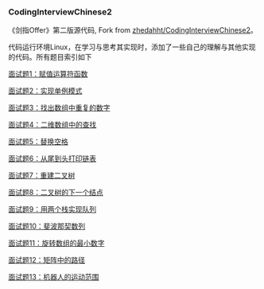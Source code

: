 ### CodingInterviewChinese2
《剑指Offer》第二版源代码, Fork from [zhedahht/CodingInterviewChinese2](https://github.com/zhedahht/CodingInterviewChinese2)。

代码运行环境Linux，在学习与思考其实现时，添加了一些自己的理解与其他实现的代码。所有题目索引如下

[面试题1：赋值运算符函数](./01_AssignmentOperator)  

[面试题2：实现单例模式](./02_Singleton)             

[面试题3：找出数组中重复的数字](./03_DuplicationInArray)

[面试题4：二维数组中的查找](./04_FindInPartiallySortedMatrix)

[面试题5：替换空格](./05_ReplaceSpaces)

[面试题6：从尾到头打印链表](./06_PrintListInReverseOrder)

[面试题7：重建二叉树](./07_COnstructBinaryTree)

[面试题8：二叉树的下一个结点](./08_NextNodeInBinaryTrees)

[面试题9：用两个栈实现队列](./09_QueueWithTwoStacks)

[面试题10：斐波那契数列](./10_Fibonacci)

[面试题11：旋转数组的最小数字](./11_MinNumberInRotatedArray)

[面试题12：矩阵中的路径](./12_StringPathInMatrix)

[面试题13：机器人的运动范围](./13_RobotMove)
